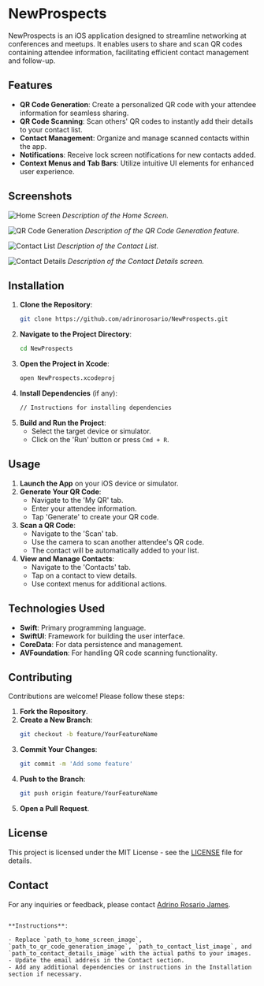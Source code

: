 # NewProspects

NewProspects is an iOS application designed to streamline networking at conferences and meetups. It enables users to share and scan QR codes containing attendee information, facilitating efficient contact management and follow-up.

## Features

- **QR Code Generation**: Create a personalized QR code with your attendee information for seamless sharing.
- **QR Code Scanning**: Scan others' QR codes to instantly add their details to your contact list.
- **Contact Management**: Organize and manage scanned contacts within the app.
- **Notifications**: Receive lock screen notifications for new contacts added.
- **Context Menus and Tab Bars**: Utilize intuitive UI elements for enhanced user experience.

## Screenshots

![Home Screen](path_to_home_screen_image)
*Description of the Home Screen.*

![QR Code Generation](path_to_qr_code_generation_image)
*Description of the QR Code Generation feature.*

![Contact List](path_to_contact_list_image)
*Description of the Contact List.*

![Contact Details](path_to_contact_details_image)
*Description of the Contact Details screen.*

## Installation

1. **Clone the Repository**:
   ```bash
   git clone https://github.com/adrinorosario/NewProspects.git
   ```
2. **Navigate to the Project Directory**:
   ```bash
   cd NewProspects
   ```
3. **Open the Project in Xcode**:
   ```bash
   open NewProspects.xcodeproj
   ```
4. **Install Dependencies** (if any):
   ```bash
   // Instructions for installing dependencies
   ```
5. **Build and Run the Project**:
   - Select the target device or simulator.
   - Click on the 'Run' button or press `Cmd + R`.

## Usage

1. **Launch the App** on your iOS device or simulator.
2. **Generate Your QR Code**:
   - Navigate to the 'My QR' tab.
   - Enter your attendee information.
   - Tap 'Generate' to create your QR code.
3. **Scan a QR Code**:
   - Navigate to the 'Scan' tab.
   - Use the camera to scan another attendee's QR code.
   - The contact will be automatically added to your list.
4. **View and Manage Contacts**:
   - Navigate to the 'Contacts' tab.
   - Tap on a contact to view details.
   - Use context menus for additional actions.

## Technologies Used

- **Swift**: Primary programming language.
- **SwiftUI**: Framework for building the user interface.
- **CoreData**: For data persistence and management.
- **AVFoundation**: For handling QR code scanning functionality.

## Contributing

Contributions are welcome! Please follow these steps:

1. **Fork the Repository**.
2. **Create a New Branch**:
   ```bash
   git checkout -b feature/YourFeatureName
   ```
3. **Commit Your Changes**:
   ```bash
   git commit -m 'Add some feature'
   ```
4. **Push to the Branch**:
   ```bash
   git push origin feature/YourFeatureName
   ```
5. **Open a Pull Request**.

## License

This project is licensed under the MIT License - see the [LICENSE](LICENSE) file for details.

## Contact

For any inquiries or feedback, please contact [Adrino Rosario James](mailto:your_email@example.com).

```

**Instructions**:

- Replace `path_to_home_screen_image`, `path_to_qr_code_generation_image`, `path_to_contact_list_image`, and `path_to_contact_details_image` with the actual paths to your images.
- Update the email address in the Contact section.
- Add any additional dependencies or instructions in the Installation section if necessary.
